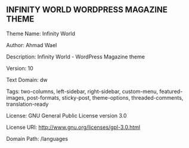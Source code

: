 ## INFINITY WORLD WORDPRESS MAGAZINE THEME ##


Theme Name: Infinity World

Author: Ahmad Wael

Description: Infinity World - WordPress Magazine theme

Version: 10

Text Domain: dw

Tags: two-columns, left-sidebar, right-sidebar, custom-menu, featured-images, post-formats, sticky-post, theme-options, threaded-comments, translation-ready

License: GNU General Public License version 3.0

License URI: http://www.gnu.org/licenses/gpl-3.0.html

Domain Path: /languages